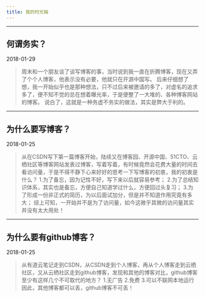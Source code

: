 ```yaml
---
title: 我的时光轴
---
```

***
## 何谓务实？
2018-01-29
>周末和一个朋友谈了谈写博客的事，当时说到我一直在折腾博客，现在又弄了个个人博客，他表示没有必要，他就只在开源中国写。
后来仔细想了想，我一开始似乎也是那种想法，只不过后来被邀请的多了，对虚名的追求多了，便不知不觉的总在想着曝光率，于是便整了一大堆的、各种博客网站的博客。
说白了，这就是一种务虚不务实的做法，其实是弊大于利的。

***
## 为什么要写博客？
2018-01-25
>从在CSDN写下第一篇博客开始，陆续又在博客园、开源中国、51CTO、云栖社区等博客网站发表过博客，写着写着，有时候竟然会花费大量的时间去看访问量，于是不得不静下心来好好的思考一下写博客的初衷，我的初衷是什么？
1.为了备忘，因为记性不好，写下来以后就容易参考；
2.为了总结知识体系，其实也是备忘，方便自己知道学过什么，方便回过头复习；
3.为了形成一份非正式的简历，为以后面试加分，但是并不知道作用究竟有多大；
综上可知，一开始并不是为了访问量，如今这微乎其微的访问量其实并没有太大用处！

***
## 为什么要有github博客？
2018-01-25
>从有道云笔记走到CSDN，从CSDN走到个人博客，再从个人博客走到云栖社区，又从云栖社区走到github博客，发现和其他的博客对比，github博客至少有这样几个不可取代的地方？
1.无广告
2.免费
3.可以不联网本地运行
因此，其他博客都可以丢，github博客不可丢！
